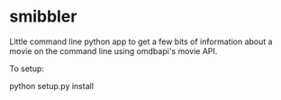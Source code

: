 smibbler
========

Little command line python app to get a few bits of information about a movie on the command line using omdbapi's movie API.

To setup:

   python setup.py install
